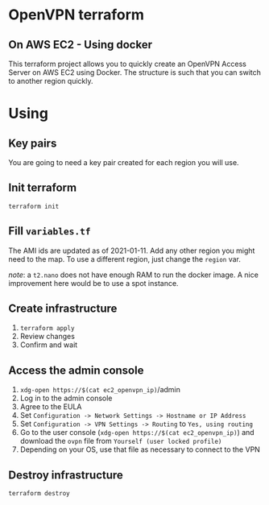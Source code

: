 # OpenVPN terraform
## On AWS EC2 - Using docker

This terraform project allows you to quickly create an OpenVPN Access Server on AWS EC2 using Docker. The structure is such that you can switch to another region quickly.

# Using
## Key pairs
You are going to need a key pair created for each region you will use.

## Init terraform
`terraform init`

## Fill `variables.tf`
The AMI ids are updated as of 2021-01-11. Add any other region you might need to the map. To use a different region, just change the `region` var. 

_note_: a `t2.nano` does not have enough RAM to run the docker image. A nice improvement here would be to use a spot instance. 

## Create infrastructure
1. `terraform apply`
2. Review changes
3. Confirm and wait

## Access the admin console
1. `xdg-open https://$(cat ec2_openvpn_ip)`/admin
2. Log in to the admin console
3. Agree to the EULA
4. Set `Configuration -> Network Settings -> Hostname or IP Address`
5. Set `Configuration -> VPN Settings -> Routing` to `Yes, using routing`
6. Go to the user console (`xdg-open https://$(cat ec2_openvpn_ip)`) and download the `ovpn` file from `Yourself (user locked profile)`
7. Depending on your OS, use that file as necessary to connect to the VPN 

## Destroy infrastructure
`terraform destroy`


